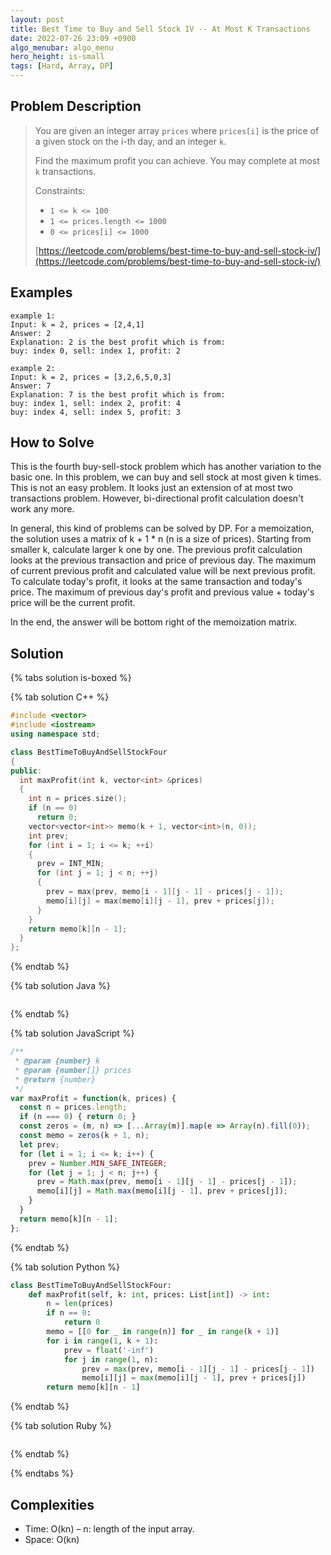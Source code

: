 ```yaml
---
layout: post
title: Best Time to Buy and Sell Stock IV -- At Most K Transactions
date: 2022-07-26 23:09 +0900
algo_menubar: algo_menu
hero_height: is-small
tags: [Hard, Array, DP]
---
```


## Problem Description
> You are given an integer array `prices` where `prices[i]` is the price of a given stock on the i-th day, and an integer `k`.
>
> Find the maximum profit you can achieve. You may complete at most `k` transactions.
>
> Constraints:
> - `1 <= k <= 100`
> - `1 <= prices.length <= 1000`
> - `0 <= prices[i] <= 1000`
>
> [https://leetcode.com/problems/best-time-to-buy-and-sell-stock-iv/](https://leetcode.com/problems/best-time-to-buy-and-sell-stock-iv/)

## Examples
```
example 1:
Input: k = 2, prices = [2,4,1]
Answer: 2
Explanation: 2 is the best profit which is from:
buy: index 0, sell: index 1, profit: 2
```
```
example 2:
Input: k = 2, prices = [3,2,6,5,0,3]
Answer: 7
Explanation: 7 is the best profit which is from:
buy: index 1, sell: index 2, profit: 4
buy: index 4, sell: index 5, profit: 3
```

## How to Solve
This is the fourth buy-sell-stock problem which has another variation to the basic one.
In this problem, we can buy and sell stock at most given k times.
This is not an easy problem.
It looks just an extension of at most two transactions problem.
However, bi-directional profit calculation doesn't work any more.

In general, this kind of problems can be solved by DP.
For a memoization, the solution uses a matrix of k + 1 * n (n is a size of prices).
Starting from smaller k, calculate larger k one by one.
The previous profit calculation looks at the previous transaction and price of previous day.
The maximum of current previous profit and calculated value will be next previous profit.
To calculate today's profit, it looks at the same transaction and today's price.
The maximum of previous day's profit and previous value + today's price will be the current profit.

In the end, the answer will be bottom right of the memoization matrix.


## Solution

{% tabs solution is-boxed %}

{% tab solution C++ %}
```cpp
#include <vector>
#include <iostream>
using namespace std;

class BestTimeToBuyAndSellStockFour
{
public:
  int maxProfit(int k, vector<int> &prices)
  {
    int n = prices.size();
    if (n == 0)
      return 0;
    vector<vector<int>> memo(k + 1, vector<int>(n, 0));
    int prev;
    for (int i = 1; i <= k; ++i)
    {
      prev = INT_MIN;
      for (int j = 1; j < n; ++j)
      {
        prev = max(prev, memo[i - 1][j - 1] - prices[j - 1]);
        memo[i][j] = max(memo[i][j - 1], prev + prices[j]);
      }
    }
    return memo[k][n - 1];
  }
};
```
{% endtab %}

{% tab solution Java %}
```java

```
{% endtab %}

{% tab solution JavaScript %}
```js
/**
 * @param {number} k
 * @param {number[]} prices
 * @return {number}
 */
var maxProfit = function(k, prices) {
  const n = prices.length;
  if (n === 0) { return 0; }
  const zeros = (m, n) => [...Array(m)].map(e => Array(n).fill(0));
  const memo = zeros(k + 1, n);
  let prev;
  for (let i = 1; i <= k; i++) {
    prev = Number.MIN_SAFE_INTEGER;
    for (let j = 1; j < n; j++) {
      prev = Math.max(prev, memo[i - 1][j - 1] - prices[j - 1]);
      memo[i][j] = Math.max(memo[i][j - 1], prev + prices[j]);
    }
  }
  return memo[k][n - 1];
};
```
{% endtab %}

{% tab solution Python %}
```python
class BestTimeToBuyAndSellStockFour:
    def maxProfit(self, k: int, prices: List[int]) -> int:
        n = len(prices)
        if n == 0:
            return 0
        memo = [[0 for _ in range(n)] for _ in range(k + 1)]
        for i in range(1, k + 1):
            prev = float('-inf')
            for j in range(1, n):
                prev = max(prev, memo[i - 1][j - 1] - prices[j - 1])
                memo[i][j] = max(memo[i][j - 1], prev + prices[j])
        return memo[k][n - 1]
```
{% endtab %}

{% tab solution Ruby %}
```ruby

```
{% endtab %}

{% endtabs %}


## Complexities
- Time: O(kn) – n: length of the input array.
- Space: O(kn)
